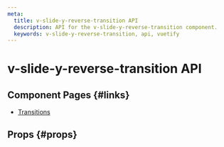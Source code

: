 ```yaml
---
meta:
  title: v-slide-y-reverse-transition API
  description: API for the v-slide-y-reverse-transition component.
  keywords: v-slide-y-reverse-transition, api, vuetify
---
```


# v-slide-y-reverse-transition API

<entry-ad />

## Component Pages {#links}

- [Transitions](styles/transitions)

## Props {#props}

<api-section name="v-slide-y-reverse-transition" section="props" />

<backmatter />
